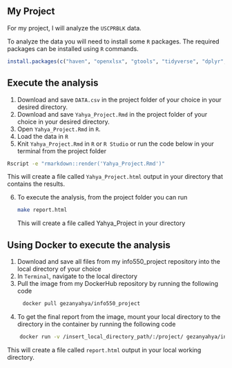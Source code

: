## My Project

For my project, I will analyze the `USCPRBLK` data. 

To analyze the data you will need to install some `R` packages. The required packages can be installed using `R` commands.

``` r
install.packages(c("haven", "openxlsx", "gtools", "tidyverse", "dplyr", "ggplot2"))
```


## Execute the analysis
  1) Download and save `DATA.csv` in the project folder of your choice in your desired directory. 
  2) Download and save `Yahya_Project.Rmd` in the project folder of your choice in your desired directory.
  3) Open `Yahya_Project.Rmd` in `R`.
  4) Load the data in `R`
  5) Knit `Yahya_Project.Rmd` in `R` or `R Studio` or run the code below in your terminal from the project folder
 
 ``` bash
Rscript -e "rmarkdown::render('Yahya_Project.Rmd')"
```
This will create a file called `Yahya_Project.html` output in your directory that contains the results.

  6) To execute the analysis, from the project folder you can run 
        ``` bash
     make report.html
      ```
     This will create a file called Yahya_Project in your directory
     
     
## Using Docker to execute the analysis
1) Download and save all files from my info550_project repository into the local directory of your choice
2) In `Terminal`, navigate to the local directory 
3) Pull the image from my DockerHub repository by running the following code

```bash
     docker pull gezanyahya/info550_project
 ```
  
4) To get the final report from the image, mount your local directory to the directory in the container by running the following code
 
 ``` bash
     docker run -v /insert_local_directory_path/:/project/ gezanyahya/info500_project
 ```
 
 This will create a file called `report.html` output in your local working directory.

